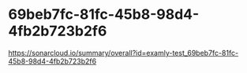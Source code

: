 # 69beb7fc-81fc-45b8-98d4-4fb2b723b2f6
https://sonarcloud.io/summary/overall?id=examly-test_69beb7fc-81fc-45b8-98d4-4fb2b723b2f6
